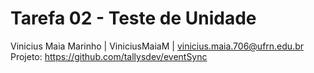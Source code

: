 # Tarefa 02 - Teste de Unidade

Vinicius Maia Marinho | ViniciusMaiaM | vinicius.maia.706@ufrn.edu.br
Projeto: https://github.com/tallysdev/eventSync